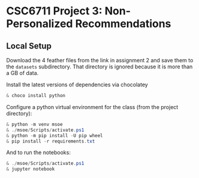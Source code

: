 # CSC6711 Project 3: Non-Personalized Recommendations

## Local Setup

Download the 4 feather files from the link in assignment 2 and save them to the
`datasets` subdirectory.  That directory is ignored because it is more than a GB
of data.


Install the latest versions of dependencies via chocolatey

```PowerShell
& choco install python
```

Configure a python virtual environment for the class (from the project directory):

```PowerShell
& python -m venv msoe
& ./msoe/Scripts/activate.ps1
& python -m pip install -U pip wheel
& pip install -r requirements.txt
```

And to run the notebooks:

```PowerShell
& ./msoe/Scripts/activate.ps1
& jupyter notebook
```
